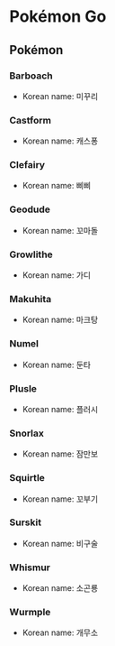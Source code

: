 # Pokémon Go

## Pokémon
### Barboach
* Korean name: 미꾸리

### Castform
* Korean name: 캐스퐁

### Clefairy
* Korean name: 삐삐

### Geodude
* Korean name: 꼬마돌

### Growlithe
* Korean name: 가디

### Makuhita
* Korean name: 마크탕

### Numel
* Korean name: 둔타

### Plusle
* Korean name: 플러시

### Snorlax
* Korean name: 잠만보

### Squirtle
* Korean name: 꼬부기

### Surskit
* Korean name: 비구술

### Whismur
* Korean name: 소곤룡

### Wurmple
* Korean name: 개무소
